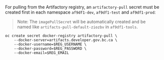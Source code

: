 For pulling from the Artifactory registry, an `artifactory-pull` secret must be created first in each namespace `af9df1-dev`, `af9df1-test` and `af9df1-prod`:

> Note: The `imagePullSecret` will be automatically created and be named like `artifacts-pull-default-ziozbv` in `af9df1-tools`.

```
oc create secret docker-registry artifactory-pull \
    --docker-server=artifacts.developer.gov.bc.ca \
    --docker-username=$REG_USERNAME \
    --docker-password=$REG_PASSWORD \
    --docker-email=$REG_EMAIL
```
